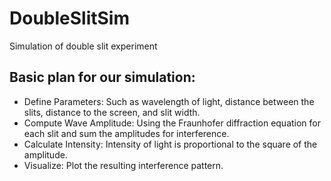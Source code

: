# DoubleSlitSim
Simulation of double slit experiment

## Basic plan for our simulation:

- Define Parameters: Such as wavelength of light, distance between the slits, distance to the screen, and slit width.
- Compute Wave Amplitude: Using the Fraunhofer diffraction equation for each slit and sum the amplitudes for interference.
- Calculate Intensity: Intensity of light is proportional to the square of the amplitude.
- Visualize: Plot the resulting interference pattern.